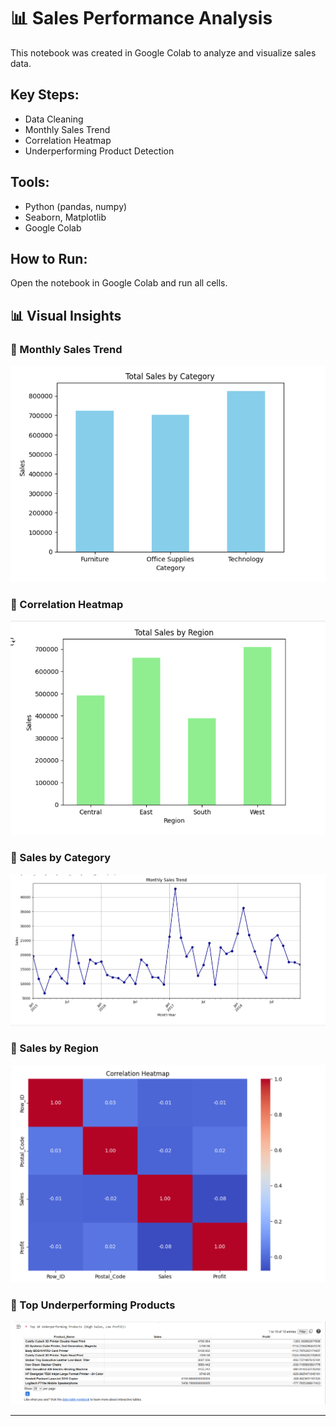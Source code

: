 # 📊 Sales Performance Analysis

This notebook was created in Google Colab to analyze and visualize sales data.

## Key Steps:
- Data Cleaning
- Monthly Sales Trend
- Correlation Heatmap
- Underperforming Product Detection

## Tools:
- Python (pandas, numpy)
- Seaborn, Matplotlib
- Google Colab

## How to Run:
Open the notebook in Google Colab and run all cells.

## 📊 Visual Insights

### 🔹 Monthly Sales Trend
![Monthly Sales](Screenshot%202025-07-10%20212657.png)

### 🔹 Correlation Heatmap
![Heatmap](Screenshot%202025-07-10%20212745.png)

### 🔹 Sales by Category
![Category Sales](Screenshot%202025-07-10%20212911.png)

### 🔹 Sales by Region
![Region Sales](Screenshot%202025-07-10%20212922.png)

### 🔹 Top Underperforming Products
![Low Profit Products](Screenshot%202025-07-10%20212933.png)



---


